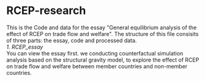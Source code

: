 # RCEP-research
This is the Code and data for the essay "General equilibrium analysis of the effect of RCEP on trade flow and welfare". The structure of this file consisits of three parts: the essay, code and processed data.  
*1. RCEP_essay*  
You can view the essay first. we conducting counterfactual simulation analysis based on the structural gravity model, to explore the effect of RCEP on trade flow and welfare between member countries and non-member countries.
